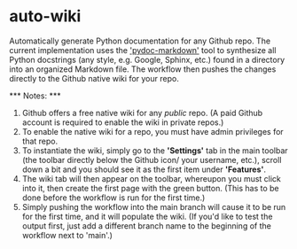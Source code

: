 # auto-wiki
Automatically generate Python documentation for any Github repo. The current implementation uses the ['pydoc-markdown'](https://github.com/NiklasRosenstein/pydoc-markdown) tool to synthesize all Python docstrings (any style, e.g. Google, Sphinx, etc.) found in a directory into an organized Markdown file. The workflow then pushes the changes directly to the Github native wiki for your repo.

*** Notes: ***
1. Github offers a free native wiki for any *public* repo. (A paid Github account is required to enable the wiki in private repos.)
2. To enable the native wiki for a repo, you must have admin privileges for that repo.
3. To instantiate the wiki, simply go to the **'Settings'** tab in the main toolbar (the toolbar directly below the Github icon/ your username, etc.), scroll down a bit and you should see it as the first item under **'Features'**.
4. The wiki tab will then appear on the toolbar, whereupon you must click into it, then create the first page with the green button. (This has to be done before the workflow is run for the first time.)
5. Simply pushing the workflow into the main branch will cause it to be run for the first time, and it will populate the wiki. (If you'd like to test the output first, just add a different branch name to the beginning of the workflow next to 'main'.)

